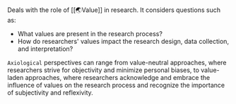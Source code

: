 Deals with the role of [[🌏Value]] in research.
It considers questions such as: 
 - What values are present in the research process? 
 - How do researchers' values impact the research design, data collection, and interpretation?

`Axiological` perspectives can range from value-neutral approaches, where researchers strive for objectivity and minimize personal biases, to value-laden approaches, where researchers acknowledge and embrace the influence of values on the research process and recognize the importance of subjectivity and reflexivity.